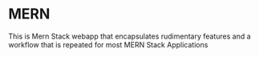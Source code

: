 # MERN
This is Mern Stack webapp that encapsulates rudimentary features and a workflow that is repeated for most MERN Stack Applications
